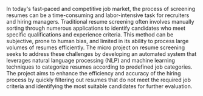 In today's fast-paced and competitive job market, the process of screening resumes can be a time-consuming
and labor-intensive task for recruiters and hiring managers. Traditional resume screening often involves 
manually sorting through numerous applications to identify candidates who meet specific qualifications and 
experience criteria. This method can be subjective, prone to human bias, and limited in its ability to process 
large volumes of resumes efficiently.
The micro project on resume screening seeks to address these challenges by developing an automated system
that leverages natural language processing (NLP) and machine learning techniques to categorize resumes according
to predefined job categories. The project aims to enhance the efficiency and accuracy of the hiring process by 
quickly filtering out resumes that do not meet the required job criteria and identifying the most suitable 
candidates for further evaluation.
